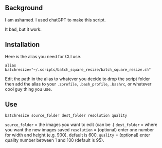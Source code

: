 ## Background

I am ashamed. I used chatGPT to make this script.

It bad, but it work.

## Installation 

Here is the alias you need for CLI use.

`alias batchresize="~/.scripts/batch_square_resize/batch_square_resize.sh"`

Edit the path in the alias to whatever you decide to drop the script folder then add the alias to your `.zprofile`, `.bash_profile`, `.bashrc`, or whatever cool guy thing you use.

## Use

`batchresize source_folder dest_folder resolution quality`

`source_folder` = the images you want to edit (can be .)
`dest_folder` = where you want the new images saved
`resolution` = (optional) enter one number for width and height (e.g. 900). default is 600.
`quality` = (optional) enter quality number between 1 and 100 (default is 95).